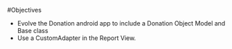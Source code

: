 #Objectives

- Evolve the Donation android app to include a Donation Object Model and Base class
- Use a CustomAdapter in the Report View.